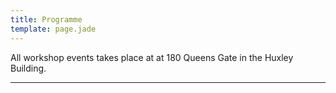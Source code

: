 ```yaml
---
title: Programme
template: page.jade
---
```


All workshop events takes place at at 180 Queens Gate in the Huxley Building.

---
<!-- ##Thursday, 24th September

* **08:45 - 09:20**	Registration
* **09:20 - 09:40**	Welcome

Computer Vision (**Chair:** Fahdi Kanavati)
* **09:40 - 10:20**	**Julius Schöning:** Interactive 3D Reconstruction: New Opportunities For Getting CAD-ready Models

* **10:20** - **10:50**	Coffee Break

Computing in Medicine (**Chair:** Kristijonas Cyras)
* **10:50** - **11:30**	**António Silva, Tiago Oliveira, Paulo Novais and Jose Neves:** Representing Temporal Patterns in Computer-Interpretable Clinical Guidelines  
* **11:30** - **12:10**	**Jian Zhang:** Automatic Transformation of Raw Clinical Data into Clean Data Using Decision Tree Learning Combining with String Similarity
* **12:10** - **13:45**	Lunch Break

Keynote (**Chair:** Feryal Behbahani)


* **14:00** - **15:00**	Keynote: [**Chris DiBona**](/2015/keynotes.html) Google and Open Source (LT3 Blackett Building)

* **15:15** - **15:35**	Coffee Break

Model Checking (**Chair:** Dan Liew)
* **15:35** - **16:15** **Agnieszka Zbrzezny and Andrzej Zbrzezny:**	Checking WECTLK Properties of Timed Real-Weighted Interpreted Systems via SMT-based Bounded Model Checking

Social Event **1815 - 1030**. Thames boat trip and dinner. Meet at 1700 by 58 Princes Gate.

---

##Friday, 25th September

* **08:45** - **09:00**	Registration

Natural Language Processing (**Chair:** Casper da Costa-Luis)
* **09:00** - **09:40**	**Fathima Sharmila Satthar:** Modelling SO-CAL in an Inheritance-based Sentiment Analysis Framework
* **09:40** - **10:20**	**Carlos Alex Sander Juvencio Gulo, Thiago R. P. M. Rubio, Shazia Tabassum and Simone Das Graças Domingues Prado:** Mining Scientific Articles powered by Machine Learning Techniques

* **10:20** - **10:50**	Coffee Break

Knowledge Representation and Reasoning (**Chair:** Claudia Schulz)
* **10:50** - **11:30** **Evgenios Hadjisoteriou:**	Computing Argumentation Extensions with Matrices
* **11:30** - **12:10** **Christof Spanring:** Hunt for the Collapse of Semantics in Infinite Abstract Argumentation Frameworks  
* **12:10** - **13:45**	Lunch Break

Keynote (**Chair:** Claudia Schulz)

* **14:00** - **15:00**	Keynote: [**Erik Mueller**](/2015/keynotes.html) Going Beyond Fact-Based Question Answering (LT3 Blackett Building)

* **15:15** - **15:40**	Coffee Break

Surveys of different areas in Computing (**Chair:** Martin Ingram)
* **15:40** - **16:20**	**Evgenij Belikov:** Language Runtime Systems: An Overview  
* **16:20** - **17:00**	**Hasmik Osipyan, Martin Krulis and Stephane Marchand-Maillet:** Adaptation of Multidimensional Scaling on GPU Architectures: A Survey
* **17:00** - **17:40**	**Khaled El-Abbasy, Anastassia Angelopoulou and Tony Towell:** Affective Computing to enhance E-Learning in Segregated Societies  

* **17:40** - **18:00** 	Closing Remarks & Prizes

Social Event **1830 - 22:30** Pub night -->

